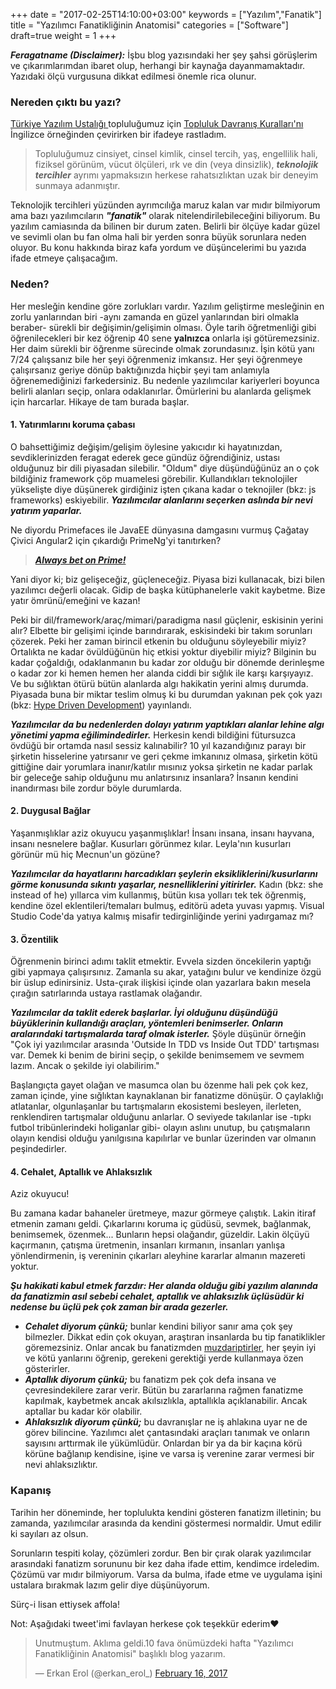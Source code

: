 +++
date = "2017-02-25T14:10:00+03:00"
keywords = ["Yazılım","Fanatik"]
title = "Yazılımcı Fanatikliğinin Anatomisi"
categories = ["Software"]
draft=true
weight = 1
+++

***Feragatname (Disclaimer):*** İşbu blog yazısındaki her şey şahsi görüşlerim ve çıkarımlarımdan ibaret olup, herhangi bir kaynağa dayanmamaktadır. Yazıdaki ölçü vurgusuna dikkat edilmesi önemle rica olunur.

### Nereden çıktı bu yazı?
<a href="https://www.meetup.com/Software-Craftsmanship-Turkey/" target="_blank">Türkiye Yazılım Ustalığı </a> topluluğumuz için <a href="https://www.meetup.com/Software-Craftsmanship-Turkey/pages/20984357/Topluluk_Davran%C4%B1%C5%9F_Kurallar%C4%B1/" target="_blank">Topluluk Davranış Kuralları'nı </a> İngilizce örneğinden çevirirken bir ifadeye rastladım.

>Topluluğumuz cinsiyet, cinsel kimlik, cinsel tercih, yaş, engellilik hali, fiziksel görünüm, vücut ölçüleri, ırk ve din (veya dinsizlik), ***teknolojik tercihler*** ayrımı yapmaksızın herkese rahatsızlıktan uzak bir deneyim sunmaya adanmıştır.

Teknolojik tercihleri yüzünden ayrımcılığa maruz kalan var mıdır bilmiyorum ama bazı yazılımcıların ***"fanatik"*** olarak nitelendirilebileceğini biliyorum. Bu yazılım camiasında da bilinen bir durum zaten. Belirli bir ölçüye kadar güzel ve sevimli olan bu fan olma hali bir yerden sonra büyük sorunlara neden oluyor. Bu konu hakkında biraz kafa yordum ve düşüncelerimi bu yazıda ifade etmeye çalışacağım.

<!--more-->

### Neden?

Her mesleğin kendine göre zorlukları vardır. Yazılım geliştirme mesleğinin en zorlu yanlarından biri -aynı zamanda en güzel yanlarından biri olmakla beraber- sürekli bir değişimin/gelişimin olması. Öyle tarih öğretmenliği gibi öğrenilecekleri bir kez öğrenip 40 sene **yalnızca** onlarla işi götüremezsiniz. Her daim sürekli bir öğrenme sürecinde olmak zorundasınız. İşin kötü yanı 7/24 çalışsanız bile her şeyi öğrenmeniz imkansız. Her şeyi öğrenmeye çalışırsanız geriye dönüp baktığınızda hiçbir şeyi tam anlamıyla öğrenemediğinizi farkedersiniz. Bu nedenle yazılımcılar kariyerleri boyunca belirli alanları seçip, onlara odaklanırlar. Ömürlerini bu alanlarda gelişmek için harcarlar. Hikaye de tam burada başlar.

#### 1. Yatırımlarını koruma çabası

O bahsettiğimiz değişim/gelişim öylesine yakıcıdır ki hayatınızdan, sevdiklerinizden feragat ederek gece gündüz öğrendiğiniz, ustası olduğunuz bir dili piyasadan silebilir. "Oldum" diye düşündüğünüz an o çok bildiğiniz framework çöp muamelesi görebilir. Kullandıkları teknolojiler yükselişte diye düşünerek girdiğiniz işten çıkana kadar o teknojiler (bkz: js frameworks) eskiyebilir. ***Yazılımcılar alanlarını seçerken aslında bir nevi yatırım yaparlar.***

Ne diyordu Primefaces ile JavaEE dünyasına damgasını vurmuş Çağatay Çivici Angular2 için çıkardığı PrimeNg'yi tanıtırken?

><a href="http://blog.primefaces.org/?p=4313" target="_blank">***Always bet on Prime!***</a>

Yani diyor ki; biz gelişeceğiz, güçleneceğiz. Piyasa bizi kullanacak, bizi bilen yazılımcı değerli olacak. Gidip de başka kütüphanelerle vakit kaybetme. Bize yatır ömrünü/emeğini ve kazan!

Peki bir dil/framework/araç/mimari/paradigma nasıl güçlenir, eskisinin yerini alır? Elbette bir gelişimi içinde barındırarak, eskisindeki bir takım sorunları çözerek. Peki her zaman birincil etkenin bu olduğunu söyleyebilir miyiz? Ortalıkta ne kadar övüldüğünün hiç etkisi yoktur diyebilir miyiz? Bilginin bu kadar çoğaldığı, odaklanmanın bu kadar zor olduğu bir dönemde derinleşme o kadar zor ki hemen hemen her alanda ciddi bir sığlık ile karşı karşıyayız. Ve bu sığlıktan ötürü bütün alanlarda algı hakikatin yerini almış durumda. Piyasada buna bir miktar teslim olmuş ki bu durumdan yakınan pek çok yazı (bkz: <a href="https://medium.com/tag/hype-driven-development" target="_blank">Hype Driven Development</a>) yayınlandı. 

***Yazılımcılar da bu nedenlerden dolayı yatırım yaptıkları alanlar lehine algı yönetimi yapma eğilimindedirler.*** Herkesin kendi bildiğini fütursuzca övdüğü bir ortamda nasıl sessiz kalınabilir? 10 yıl kazandığınız parayı bir şirketin hisselerine yatırsanır ve geri çekme imkanınız olmasa, şirketin kötü gittiğine dair yorumlara inanır/katılır mısınız yoksa şirketin ne kadar parlak bir geleceğe sahip olduğunu mu anlatırsınız insanlara? İnsanın kendini inandırması bile zordur böyle durumlarda.

#### 2. Duygusal Bağlar 

Yaşanmışlıklar aziz okuyucu yaşanmışlıklar! İnsanı insana, insanı hayvana, insanı nesnelere bağlar. Kusurları görünmez kılar. Leyla'nın kusurları görünür mü hiç Mecnun'un gözüne?

***Yazılımcılar da hayatlarını harcadıkları şeylerin eksikliklerini/kusurlarını görme konusunda sıkıntı yaşarlar, nesnelliklerini yitirirler.*** Kadın (bkz: she instead of he) yıllarca vim kullanmış, bütün kısa yolları tek tek öğrenmiş, kendine özel eklentileri/temaları bulmuş, editörü adeta yuvası yapmış. Visual Studio Code'da yatıya kalmış misafir tedirginliğinde yerini yadırgamaz mı?



#### 3. Özentilik

Öğrenmenin birinci adımı taklit etmektir. Evvela sizden öncekilerin yaptığı gibi yapmaya çalışırsınız. Zamanla su akar, yatağını bulur ve kendinize özgü bir üslup edinirsiniz. Usta-çırak ilişkisi içinde olan yazarlara bakın mesela çırağın satırlarında ustaya rastlamak olağandır.

***Yazılımcılar da taklit ederek başlarlar. İyi olduğunu düşündüğü büyüklerinin kullandığı araçları, yöntemleri benimserler. Onların aralarındaki tartışmalarda taraf olmak isterler.*** Şöyle düşünür örneğin "Çok iyi yazılımcılar arasında 'Outside In TDD vs Inside Out TDD' tartışması var. Demek ki benim de birini seçip, o şekilde benimsemem ve sevmem lazım. Ancak o şekilde iyi olabilirim."

Başlangıçta gayet olağan ve masumca olan bu özenme hali pek çok kez, zaman içinde, yine sığlıktan kaynaklanan bir fanatizme dönüşür. O çaylaklığı atlatanlar, olgunlaşanlar bu tartışmaların ekosistemi besleyen, ilerleten, renklendiren tartışmalar olduğunu anlarlar. O seviyede takılanlar ise -tıpkı futbol tribünlerindeki holiganlar gibi- olayın aslını unutup, bu çatışmaların olayın kendisi olduğu yanılgısına kapılırlar ve bunlar üzerinden var olmanın peşindedirler.


#### 4. Cehalet, Aptallık ve Ahlaksızlık

Aziz okuyucu! 

Bu zamana kadar bahaneler üretmeye, mazur görmeye çalıştık. Lakin itiraf etmenin zamanı geldi. Çıkarlarını koruma iç güdüsü, sevmek, bağlanmak, benimsemek, özenmek... Bunların hepsi olağandır, güzeldir. Lakin ölçüyü kaçırmanın, çatışma üretmenin, insanları kırmanın, insanları yanlışa yönlendirmenin, iş vereninin çıkarları aleyhine kararlar almanın mazereti yoktur.

***Şu hakikati kabul etmek farzdır: Her alanda olduğu gibi yazılım alanında da fanatizmin asıl sebebi cehalet, aptallık ve ahlaksızlık üçlüsüdür ki nedense bu üçlü pek çok zaman bir arada gezerler.***

* ***Cehalet diyorum çünkü;*** bunlar kendini biliyor sanır ama çok şey bilmezler. Dikkat edin çok okuyan, araştıran insanlarda bu tip fanatiklikler göremezsiniz. Onlar ancak bu fanatizmden <a href="https://medium.com/@fkadev/tak%C4%B1m-tutar-gibi-teknoloji-tutmak-c4c535247deb#.ffx19xyy0" target="_blank">muzdariptirler,</a> her şeyin iyi ve kötü yanlarını öğrenip, gerekeni gerektiği yerde kullanmaya özen gösterirler.
* ***Aptallık diyorum çünkü;*** bu fanatizm pek çok defa insana ve çevresindekilere zarar verir. Bütün bu zararlarına rağmen fanatizme kapılmak, kaybetmek ancak akılsızlıkla, aptallıkla açıklanabilir. Ancak aptallar bu kadar kör olabilir. 
* ***Ahlaksızlık diyorum çünkü;*** bu davranışlar ne iş ahlakına uyar ne de görev bilincine. Yazılımcı alet çantasındaki araçları tanımak ve onların sayısını arttırmak ile yükümlüdür. Onlardan bir ya da bir kaçına körü körüne bağlanıp kendisine, işine ve varsa iş verenine zarar vermesi bir nevi ahlaksızlıktır.

### Kapanış

Tarihin her döneminde, her toplulukta kendini gösteren  fanatizm illetinin; bu zamanda, yazılımcılar arasında da kendini göstermesi normaldir. Umut edilir ki sayıları az olsun. 

Sorunların tespiti kolay, çözümleri zordur. Ben bir çırak olarak yazılımcılar arasındaki fanatizm sorununu bir kez daha ifade ettim, kendimce irdeledim. Çözümü var mıdır bilmiyorum. Varsa da bulma, ifade etme ve uygulama işini ustalara bırakmak lazım gelir diye düşünüyorum. 

Sürç-i lisan ettiysek affola!

Not: Aşağıdaki tweet'imi favlayan herkese çok teşekkür ederim❤️
<blockquote class="twitter-tweet" data-lang="en"><p lang="tr" dir="ltr">Unutmuştum. Aklıma geldi.10 fava önümüzdeki hafta &quot;Yazılımcı Fanatikliğinin Anatomisi&quot; başlıklı blog yazarım.</p>&mdash; Erkan Erol (@erkan_erol_) <a href="https://twitter.com/erkan_erol_/status/832337511246606337">February 16, 2017</a></blockquote>
<script async src="//platform.twitter.com/widgets.js" charset="utf-8"></script>
